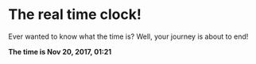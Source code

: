 # The real time clock!

Ever wanted to know what the time is? Well, your journey is about to end!

**The time is Nov 20, 2017, 01:21**